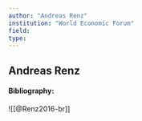 ```yaml
---
author: "Andreas Renz"
institution: "World Economic Forum"
field:
type:
---
```


## Andreas Renz
#### Bibliography:

![[@Renz2016-br]]